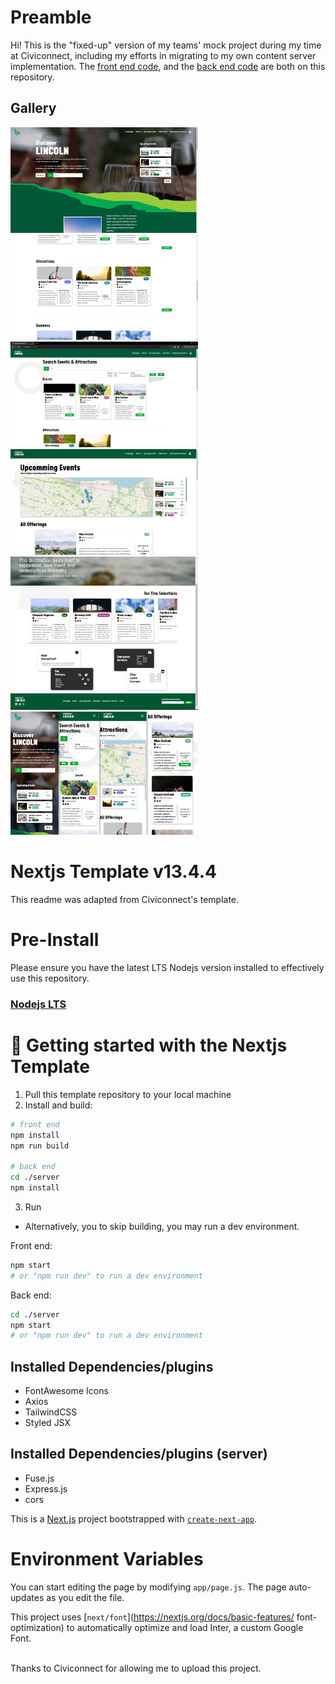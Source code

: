 # Preamble
Hi! This is the "fixed-up" version of my teams' mock project during my time at Civiconnect, including my efforts in migrating to my own content server implementation. The [front end code](./src), and the [back end code](./server/) are both on this repository. 


## Gallery
<img src="./readme-assets/Screenshot 2024-01-17 163530.png" alt="drawing" width="300"/>
<img src="./readme-assets/Screenshot 2024-01-17 163622.png" alt="drawing" width="300"/>
<img src="./readme-assets/Screenshot 2024-01-17 164431.png" alt="drawing" width="300"/>
<img src="./readme-assets/Screenshot 2024-01-17 163719.png" alt="drawing" width="300"/>
<img src="./readme-assets/Screenshot 2024-01-17 163824.png" alt="drawing" width="300"/>
<img src="./readme-assets/mobile.png" alt="drawing" width="300"/>


# Nextjs Template v13.4.4
This readme was adapted from Civiconnect's template.

# Pre-Install
Please ensure you have the latest LTS Nodejs version installed to effectively use this repository.
### [Nodejs LTS](https://nodejs.org/en)

# 🚀 Getting started with the Nextjs Template
1. Pull this template repository to your local machine
2. Install and build:
```bash
# front end
npm install
npm run build

# back end
cd ./server
npm install
```

3. Run
- Alternatively, you to skip building, you may run a dev environment.


Front end:
```bash
npm start
# or "npm run dev" to run a dev environment
```

Back end:
```bash
cd ./server 
npm start
# or "npm run dev" to run a dev environment
```



## Installed Dependencies/plugins
- FontAwesome Icons
- Axios
- TailwindCSS
- Styled JSX

## Installed Dependencies/plugins (server)
- Fuse.js
- Express.js
- cors

This is a [Next.js](https://nextjs.org/) project bootstrapped with [`create-next-app`](https://github.com/vercel/next.js/tree/canary/packages/create-next-app).


# Environment Variables
You can start editing the page by modifying `app/page.js`. The page auto-updates as you edit the file.

This project uses [`next/font`](https://nextjs.org/docs/basic-features/
font-optimization) to automatically optimize and load Inter, a custom Google Font.

<br/>
Thanks to Civiconnect for allowing me to upload this project.

